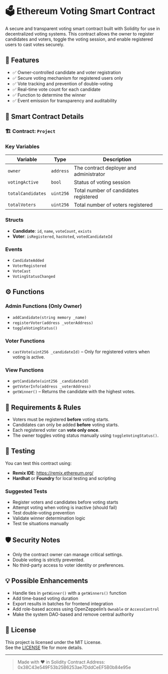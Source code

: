 # 🗳️ Ethereum Voting Smart Contract

A secure and transparent voting smart contract built with Solidity for use in decentralized voting systems. This contract allows the owner to register candidates and voters, toggle the voting session, and enable registered users to cast votes securely.

## 🔧 Features

- ✅ Owner-controlled candidate and voter registration
- ✅ Secure voting mechanism for registered users only
- ✅ Vote tracking and prevention of double-voting
- ✅ Real-time vote count for each candidate
- ✅ Function to determine the winner
- ✅ Event emission for transparency and auditability

## 📄 Smart Contract Details

### 🏗️ Contract: `Project`

### Key Variables

| Variable           | Type     | Description                                 |
|--------------------|----------|---------------------------------------------|
| `owner`            | `address`| The contract deployer and administrator     |
| `votingActive`     | `bool`   | Status of voting session                    |
| `totalCandidates`  | `uint256`| Total number of candidates registered       |
| `totalVoters`      | `uint256`| Total number of voters registered           |

### Structs

- **Candidate**: `id`, `name`, `voteCount`, `exists`
- **Voter**: `isRegistered`, `hasVoted`, `votedCandidateId`

### Events

- `CandidateAdded`
- `VoterRegistered`
- `VoteCast`
- `VotingStatusChanged`

## ⚙️ Functions

### Admin Functions (Only Owner)
- `addCandidate(string memory _name)`
- `registerVoter(address _voterAddress)`
- `toggleVotingStatus()`

### Voter Functions
- `castVote(uint256 _candidateId)` – Only for registered voters when voting is active.

### View Functions
- `getCandidate(uint256 _candidateId)`
- `getVoterInfo(address _voterAddress)`
- `getWinner()` – Returns the candidate with the highest votes.

## 🚨 Requirements & Rules

- Voters must be registered **before** voting starts.
- Candidates can only be added **before** voting starts.
- Each registered voter can **vote only once**.
- The owner toggles voting status manually using `toggleVotingStatus()`.

## 🧪 Testing

You can test this contract using:

- **Remix IDE**: https://remix.ethereum.org/
- **Hardhat** or **Foundry** for local testing and scripting

### Suggested Tests

- Register voters and candidates before voting starts
- Attempt voting when voting is inactive (should fail)
- Test double-voting prevention
- Validate winner determination logic
- Test tie situations manually

## 🛡️ Security Notes

- Only the contract owner can manage critical settings.
- Double voting is strictly prevented.
- No third-party access to voter identity or preferences.

## 💡 Possible Enhancements

- Handle ties in `getWinner()` with a `getWinners()` function
- Add time-based voting duration
- Export results in batches for frontend integration
- Add role-based access using OpenZeppelin’s `Ownable` or `AccessControl`
- Make the system DAO-based and remove central authority

## 📜 License

This project is licensed under the MIT License.  
See the [LICENSE](./LICENSE) file for more details.

---

> Made with ❤️ in Solidity
> Contract Address: 0x38C43e549F53b25B6253ae7DddCeEF5B0b84e95e
